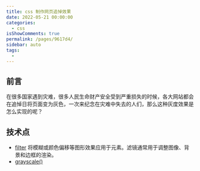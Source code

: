 ```yaml
---
title: css 制作网页追悼效果
date: 2022-05-21 00:00:00
categories: 
  - css
isShowComments: true
permalink: /pages/9617d4/
sidebar: auto
tags: 
  - 
---
```


## 前言

在很多国家遇到灾难，很多人民生命财产安全受到严重损失的时候，各大网站都会在追悼日将页面变为灰色，一次来纪念在灾难中失去的人们，那么这种灰度效果是怎么实现的呢？

## 技术点

- [filter](https://developer.mozilla.org/zh-CN/docs/Web/CSS/filter)
  将模糊或颜色偏移等图形效果应用于元素。滤镜通常用于调整图像、背景和边框的渲染。
- [grayscale()](https://developer.mozilla.org/zh-CN/docs/Web/CSS/filter-function/grayscale)
